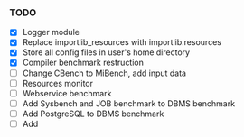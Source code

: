 ### TODO
- [x] Logger module
- [x] Replace importlib_resources with importlib.resources
- [x] Store all config files in user's home directory
- [x] Compiler benchmark restruction
- [ ] Change CBench to MiBench, add input data
- [ ] Resources monitor
- [ ] Webservice benchmark
- [ ] Add Sysbench and JOB benchmark to DBMS benchmark
- [ ] Add PostgreSQL to DBMS benchmark
- [ ] Add 